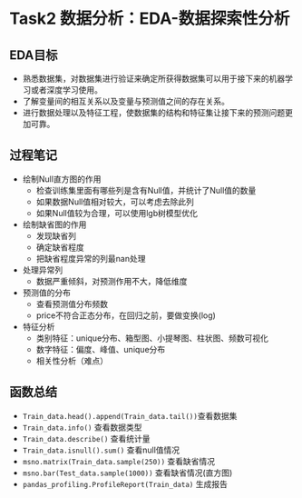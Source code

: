 # Task2 数据分析：EDA-数据探索性分析
## EDA目标
  - 熟悉数据集，对数据集进行验证来确定所获得数据集可以用于接下来的机器学习或者深度学习使用。
  - 了解变量间的相互关系以及变量与预测值之间的存在关系。
  - 进行数据处理以及特征工程，使数据集的结构和特征集让接下来的预测问题更加可靠。

## 过程笔记
  - 绘制Null直方图的作用
    - 检查训练集里面有哪些列是含有Null值，并统计了Null值的数量
    - 如果数据Null值相对较大，可以考虑去除此列
    - 如果Null值较为合理，可以使用lgb树模型优化
  - 绘制缺省图的作用
    - 发现缺省列
    - 确定缺省程度
    - 把缺省程度异常的列最nan处理
  - 处理异常列
    - 数据严重倾斜，对预测作用不大，降低维度
  - 预测值的分布
    - 查看预测值分布频数
    - price不符合正态分布，在回归之前，要做变换(log)
  - 特征分析
    - 类别特征：unique分布、箱型图、小提琴图、柱状图、频数可视化
    - 数字特征：偏度、峰值、unique分布
    - 相关性分析（难点）


## 函数总结
  - `Train_data.head().append(Train_data.tail())`查看数据集
  - `Train_data.info()` 查看数据类型
  - `Train_data.describe()` 查看统计量
  - `Train_data.isnull().sum()` 查看null值情况
  - `msno.matrix(Train_data.sample(250))` 查看缺省情况
  - `msno.bar(Test_data.sample(1000))` 查看缺省情况(直方图)
  - `pandas_profiling.ProfileReport(Train_data)` 生成报告
